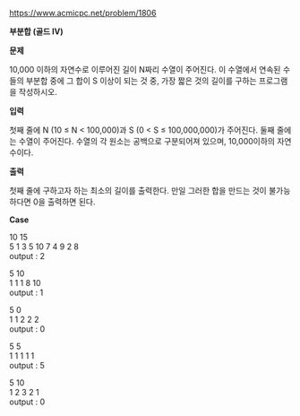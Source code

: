 https://www.acmicpc.net/problem/1806

**부분합 (골드 IV)**

**문제**

10,000 이하의 자연수로 이루어진 길이 N짜리 수열이 주어진다. 이 수열에서 연속된 수들의 부분합 중에 그 합이 S 이상이 되는 것 중, 가장 짧은 것의 길이를 구하는 프로그램을 작성하시오.

**입력**

첫째 줄에 N (10 ≤ N < 100,000)과 S (0 < S ≤ 100,000,000)가 주어진다. 둘째 줄에는 수열이 주어진다. 수열의 각 원소는 공백으로 구분되어져 있으며, 10,000이하의 자연수이다.

**출력**

첫째 줄에 구하고자 하는 최소의 길이를 출력한다. 만일 그러한 합을 만드는 것이 불가능하다면 0을 출력하면 된다.

**Case**

10 15<br>
5 1 3 5 10 7 4 9 2 8<br>
output : 2

5 10<br>
1 1 1 8 10<br>
output : 1

5 0<br>
1 1 2 2 2<br>
output : 0

5 5<br>
1 1 1 1 1<br>
output : 5

5 10<br>
1 2 3 2 1<br>
output : 0